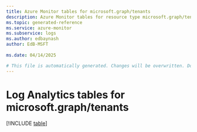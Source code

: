 ```yaml
---
title: Azure Monitor tables for microsoft.graph/tenants
description: Azure Monitor tables for resource type microsoft.graph/tenants
ms.topic: generated-reference
ms.service: azure-monitor
ms.subservice: logs
ms.author: edbaynash
author: EdB-MSFT
   
ms.date: 04/14/2025

# This file is automatically generated. Changes will be overwritten. Do not change this file directly.
---
```


# Log Analytics tables for microsoft.graph/tenants  

[!INCLUDE [table](~/reusable-content/ce-skilling/azure/includes/azure-monitor/reference/tables/microsoft-graph_tenants-include.md)]

